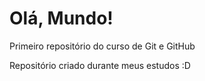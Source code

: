 # Olá, Mundo!
 Primeiro repositório do curso de Git e GitHub

Repositório criado durante meus estudos :D